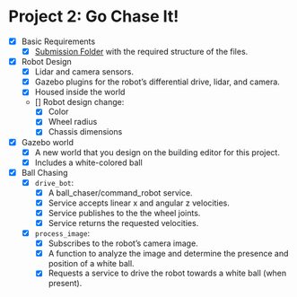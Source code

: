# Project 2: Go Chase It!

* [x] Basic Requirements
    - [x] [Submission Folder](catkin_ws/src/) with the required structure of the files.

* [x] Robot Design
    - [x] Lidar and camera sensors.
    - [x] Gazebo plugins for the robot’s differential drive, lidar, and camera.
    - [x] Housed inside the world
    - [] Robot design change:
        * [x] Color
        * [x] Wheel radius
        * [x] Chassis dimensions

* [x] Gazebo world
    - [x] A new world that you design on the building editor for this project.
    - [x] Includes a white-colored ball

* [x] Ball Chasing
    - [x] `drive_bot`:
        * [x] A ball_chaser/command_robot service.
        * [x] Service accepts linear x and angular z velocities.
        * [x] Service publishes to the the wheel joints.
        * [x] Service returns the requested velocities.
    - [x] `process_image`:
        * [x] Subscribes to the robot’s camera image.
        * [x] A function to analyze the image and determine the presence and position of a white ball.
        * [x] Requests a service to drive the robot towards a white ball (when present).